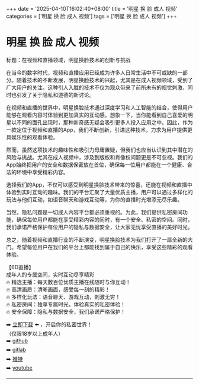 +++
date = '2025-04-10T16:02:40+08:00'
title = '明星 换 脸 成人 视频'
categories = ['明星 换 脸 成人 视频']
tags = ['明星 换 脸 成人 视频']
+++

# 明星 换 脸 成人 视频

标题：在视频和直播领域，明星换脸技术的创新与挑战

在当今的数字时代，视频和直播应用已经成为许多人日常生活中不可或缺的一部分。随着技术的不断发展，明星换脸技术的兴起，尤其是在成人视频领域，受到了广大用户的关注。这种引人入胜的技术不仅为观众带来了前所未有的视觉刺激，同时也引发了关于隐私和道德的新讨论。

在视频和直播的世界中，明星换脸技术通过深度学习和人工智能的结合，使得用户能够在观看内容时体验到更加真实的互动感。想象一下，当你能看到自己喜爱的明星以不同的面孔出现时，那种新奇感无疑会吸引更多人投入应用之中。因此，作为一款定位于视频和直播的App，我们不断创新，引进这种技术，力求为用户提供更具娱乐性的观看体验。

然而，虽然这项技术的趣味性和吸引力毋庸置疑，但我们也应当认识到其中潜在的风险与挑战。尤其在成人视频中，涉及到版权和肖像权问题更是不可忽视。我们的App始终把用户的安全和数据保密放在首位，确保每一位用户都能在一个健康、合法的环境中享受精彩内容。

选择我们的App，不仅可以感受到明星换脸技术带来的惊喜，还能在视频和直播中体验到实时互动的趣味。我们的平台汇聚了大量优质主播，用户可以通过多样化的玩法与他们互动，如语音聊天和游戏互动等，为你的直播时光增添无尽乐趣。

当然，隐私问题是一切成人内容平台都必须重视的。为此，我们提供私密房间功能，确保每位用户都能在享受精彩内容的同时，有一个安全、私密的空间。同时，我们承诺严格保护每位用户的隐私与数据安全，让大家无忧享受直播的美好时光。

总之，随着视频和直播行业的不断演变，明星换脸技术为我们打开了一扇全新的大门。希望每位用户在我们的平台上都能找到属于自己的快乐，享受这些精彩的观看体验。

【6D直播】  
成年人的专属空间，实时互动尽享精彩  
🔥 精选主播：每天数百位优质主播在线随时与你互动！  
🔥 高清画质：清晰画面，感受每一刻的精彩！  
🔥 多样化玩法：语音聊天、游戏互动，刺激无穷！  
🔥 私密房间：独享专属时光，体验真实的私密体验！  
🔥 安全保障：隐私与数据安全，我们承诺严格保护！  

➡️ [立即下载](https://down123.s3.ap-east-1.amazonaws.com/down/down.html?channelCode=blog) ⬅️ ，开启你的私密世界！  
（仅限18岁以上成年人）  
➡️ [github](https://aldult-live.github.io/)  
➡️ [gitlab](https://seo-09598d.gitlab.io/)  
➡️ [推特](https://x.com/wegame33)  
➡️ [youtube](https://www.youtube.com/@6Dlive)  

---
